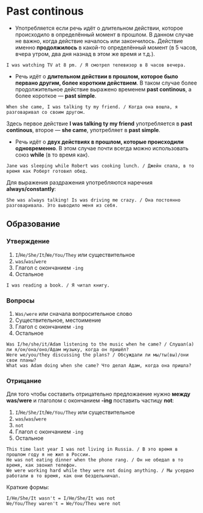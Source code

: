 # Past continous

* Употребляется если речь идёт о длительном действии, которое происходило в определённый момент в прошлом. В данном случае не важно, когда действие началось или закончилось. Действие именно **продолжилось** в какой-то определённый момент (в 5 часов, вчера утром, два дня назнад в этом же время и т.д.).
```
I was watching TV at 8 pm. / Я смотрел телевизор в 8 часов вечера.
```
* Речь идёт о **длительном действии в прошлом, которое было первано другим, более коротким действием**. В таком случае более продолжительное действие выражено временем **past continous**, а более короткое — **past simple**.
```
When she came, I was talking ty my friend. / Когда она вошла, я разговаривал со своим другом.
```
Здесь первое действие **I was talking ty my friend** употребляется в **past continous**, второе — **she came**, употребляет в **past simple**.
* Речь идёт о **двух действиях в прошлом, которые происходили одновременно**. В этом случае почти всегда можно использовать союз **while** (в то время как).
```
Jane was sleeping while Robert was cooking lunch. / Джейн спала, в то время как Роберт готовил обед.
```

Для выражения раздражения употребляются наречния **always/constantly**:
```
She was always talking! Is was driving me crazy. / Она постоянно разговаривала. Это выводило меня из себя.
```

## Образование

### Утверждение

1. `I`/`He/She/It`/`We/You/They` или существительное
2. `was`/`was`/`were`
3. Глагол с окончанием `-ing`
4. Остальное

```
I was reading a book. / Я читал книгу.
```

### Вопросы

1. `Was/were` или сначала вопросительное слово
2. Существительное, местоимение
3. Глагол с окончанием `-ing`
4. Остальное

```
Was I/he/she/it/Adam listening to the music when he came? / Слушал(а) ли я/он/она/оно/Адам музыку, когда он пришёл?
Were we/you/they discussing the plans? / Обсуждали ли мы/ты(вы)/они свои планы?
What was Adam doing when she came? Что делал Адам, когда она пришла?
```

### Отрицание

Для того чтобы составить отрицательно предложаение нужно **между was/were** и глаголом с окончанием **-ing** поставить частицу **not**:
1. `I`/`He/She/It`/`We/You/They` или существительное
2. `was`/`was`/`were`
3. `not`
4. Глагол с окончанием `-ing`
5. Остальное
```
This time last year I was not living in Russia. / В это время в прошлом году я не жил в России.
He was not eating dinner when the phone rang. / Он не обедал в то время, как звонил телефон.
We were working hard while they were not doing anything. / Мы усердно работали в то время, как они бездельничал.
```

Краткие формы:
```
I/He/She/It wasn't = I/He/She/It was not
We/You/They waren't = We/You/Theu were not
```
